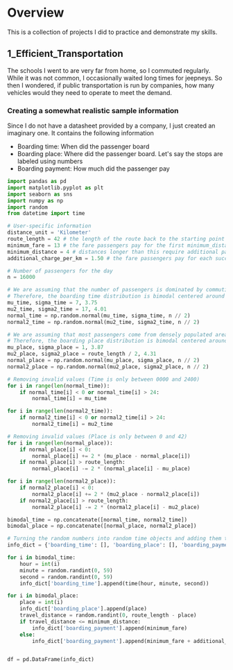 # Overview
This is a collection of projects I did to practice and demonstrate my skills.
## 1_Efficient_Transportation
The schools I went to are very far from home, so I commuted regularly. While it was not common, I occasionally waited long times for jeepneys. So then I wondered, if public transportation is run by companies, how many vehicles would they need to operate to meet the demand.
### Creating a somewhat realistic sample information
Since I do not have a datasheet provided by a company, I just created an imaginary one. It contains the following information
- Boarding time: When did the passenger board
- Boarding place: Where did the passenger board. Let's say the stops are labeled using numbers
- Boarding payment: How much did the passenger pay

```python
import pandas as pd
import matplotlib.pyplot as plt
import seaborn as sns
import numpy as np
import random
from datetime import time

# User-specific information
distance_unit = 'Kilometer'
route_length = 42 # the length of the route back to the starting point
minimum_fare = 13 # the fare passengers pay for the first minimum_distance kilometers
minimum_distance = 4 # distances longer than this require additional payment
additional_charge_per_km = 1.50 # the fare passengers pay for each succeeding kilometer

# Number of passengers for the day
n = 16000

# We are assuming that the number of passengers is dominated by commuting workers and students going to and from work and school respectively
# Therefore, the boarding time distribution is bimodal centered around 0700 and 1700
mu_time, sigma_time = 7, 3.75
mu2_time, sigma2_time = 17, 4.01
normal_time = np.random.normal(mu_time, sigma_time, n // 2)
normal2_time = np.random.normal(mu2_time, sigma2_time, n // 2)

# We are assuming that most passengers come from densely populated areas, and the route starting and midway segments usually are
# Therefore, the boarding place distribution is bimodal centered around 1 and route_length / 2
mu_place, sigma_place = 1, 3.87
mu2_place, sigma2_place = route_length / 2, 4.31
normal_place = np.random.normal(mu_place, sigma_place, n // 2)
normal2_place = np.random.normal(mu2_place, sigma2_place, n // 2)

# Removing invalid values (Time is only between 0000 and 2400)
for i in range(len(normal_time)):
    if normal_time[i] < 0 or normal_time[i] > 24:
        normal_time[i] = mu_time

for i in range(len(normal2_time)):
    if normal2_time[i] < 0 or normal2_time[i] > 24:
        normal2_time[i] = mu2_time

# Removing invalid values (Place is only between 0 and 42)
for i in range(len(normal_place)):
    if normal_place[i] < 0:
        normal_place[i] += 2 * (mu_place - normal_place[i])
    if normal_place[i] > route_length:
        normal_place[i] -= 2 * (normal_place[i] - mu_place)

for i in range(len(normal2_place)):
    if normal2_place[i] < 0:
        normal2_place[i] += 2 * (mu2_place - normal2_place[i])
    if normal2_place[i] > route_length:
        normal2_place[i] -= 2 * (normal2_place[i] - mu2_place)

bimodal_time = np.concatenate([normal_time, normal2_time])
bimodal_place = np.concatenate([normal_place, normal2_place])

# Turning the random numbers into random time objects and adding them to a DataFrame
info_dict = {'boarding_time': [], 'boarding_place': [], 'boarding_payment': []}

for i in bimodal_time:
    hour = int(i)
    minute = random.randint(0, 59)
    second = random.randint(0, 59)
    info_dict['boarding_time'].append(time(hour, minute, second))

for i in bimodal_place:
    place = int(i)
    info_dict['boarding_place'].append(place)
    travel_distance = random.randint(0, route_length - place)
    if travel_distance <= minimum_distance:
        info_dict['boarding_payment'].append(minimum_fare)
    else:
        info_dict['boarding_payment'].append(minimum_fare + additional_charge_per_km * (travel_distance - minimum_distance))


df = pd.DataFrame(info_dict)
```
